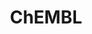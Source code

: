 ---
bigquery: https://console.cloud.google.com/bigquery?p=patents-public-data&d=ebi_chembl&page=dataset
citation: '"The ChEMBL database in 2017." Anna Gaulton, Anne Hersey, Michał Nowotka,
  A Patrícia Bento, Jon Chambers, David Mendez, Prudence Mutowo, Francis Atkinson,
  Louisa J Bellis, Elena Cibrián-Uhalte, Mark Davies, Nathan Dedman, Anneli Karlsson,
  María Paula Magariños, John P Overington, George Papadatos, Ines Smit, Andrew R
  Leach Nucleic acids Research (2017) 45 (Database Issue), D945-D954'
contributors: European Bioinformatics Institute
cost: None
description: ChEMBL Data is a manually curated database of small molecules used in
  drug discovery, including information about existing patented drugs.
documentation: 'schema: https://www.ebi.ac.uk/chembl/db_schema


  '
last_edit: 04/05/2022, 21:20:45
location: https://console.cloud.google.com/marketplace/product/google_patents_public_datasets/chembl
maintained_by: EMBL-EBI, an outstation of European Molecular Biology Laboratory
related_publications: '

  ChEMBL: towards direct deposition of bioassay data.


  Mendez D, Gaulton A, Bento AP, Chambers J, De Veij M, Félix E, Magariños MP, Mosquera
  JF, Mutowo P, Nowotka M, Gordillo-Marañón M, Hunter F, Junco L, Mugumbate G, Rodriguez-Lopez
  M, Atkinson F, Bosc N, Radoux CJ, Segura-Cabrera A, Hersey A, Leach AR.


  — Nucleic Acids Res. 2019; 47(D1):D930-D940. doi: 10.1093/nar/gky1075

  '
schema_fields:
- ridx
- standard_text_value
- relationship_desc
- l1
- parent_go_id
- indication_class
- res_stem_id
- tbl
- dosed_ingredient
- usan_stem_definition
- units
- creation_date
- sequence
- assay_id
- num_lipinski_ro5_violations
- record_id
- actsm_id
- cx_logp
- description
- drugind_id
- level5
- met_comment
- assay_source
- mc_target_accession
- tax_id
- smarts
- mc_tax_id
- molecular_mechanism
- uo_units
- mol_atc_id
- aromatic_rings
- withdrawn_year
- confidence_score
- job_id
- withdrawn_country
- first_approval
- level3_description
- upper_value
- irac_class_id
- cell_source_tax_id
- metabolite_record_id
- oral
- full_molformula
- ap_id
- uberon_id
- aspect
- mesh_id
- result_flag
- strength
- cx_most_apka
- patent_id
- ref_type
- nda_type
- protein_class_id
- cx_logd
- standard_inchi
- comp_go_id
- direct_interaction
- l6
- cpd_str_alert_id
- l8
- cell_description
- domain_type
- atc_code
- ddd_comment
- type
- efo_term
- alogp
- chebi_par_id
- component_id
- entity_id
- num_ro5_violations
- isoform
- annotation
- molsyn_id
- l2
- ro3_pass
- parent_type
- toid
- usan_stem_id
- enzyme_tid
- target_desc
- drug_substance_flag
- cell_ontology_id
- site_residues
- pathway_id
- enzyme_name
- data_validity_comment
- met_conversion
- normal_range_min
- warning_id
- normal_range_max
- previous_company
- l4
- research_stem
- innovator_company
- class_level
- mecref_id
- withdrawn_class
- curation_comment
- qed_weighted
- db_source
- patent_no
- co_stem_id
- irac_code
- company
- biocomp_id
- accession
- polymer_flag
- last_active
- black_box_warning
- domain_id
- standard_units
- le
- definition
- ddd_units
- molecule_type
- who_extra
- downgraded
- path
- frac_class_id
- parameter_value
- src_description
- mw_freebase
- pathway_key
- frac_code
- site_name
- trade_name
- l7
- selectivity_comment
- short_name
- standard_inchi_key
- abstract
- bao_id
- assay_cell_type
- target_mapping
- warning_class
- molregno
- as_id
- confidence
- source
- approval_date
- l3
- prod_pat_id
- alert_id
- related_tid
- year
- src_compound_id
- src_id
- full_mwt
- status
- natural_product
- relationship
- rtb
- doi
- acd_logd
- warnref_id
- indref_id
- activity_id
- assay_type
- source_domain_id
- rgid
- go_id
- standard_value
- mesh_heading
- cell_source_tissue
- level4
- standard_type
- domain_name
- site_id
- assay_organism
- std_act_id
- metref_id
- substrate_record_id
- dosage_form
- mechanism_comment
- set_name
- homologue
- name
- db_version
- start_position
- compsyn_id
- stem_class
- applicant_full_name
- log_id
- level1_description
- route
- canonical_smiles
- active_ingredient
- ingredient
- sitecomp_id
- level1
- mc_target_name
- tid_fixed
- cell_name
- mec_id
- caloha_id
- variant_id
- who_name
- organism
- published_value
- hbd
- major_class
- protein_class_desc
- delist_flag
- binding_site_comment
- pchembl_value
- priority
- orig_description
- subgroup
- clo_id
- assay_strain
- domain_description
- hrac_code
- predbind_id
- assay_class_id
- assay_desc
- ref_id
- molfile
- parent_molregno
- met_id
- efo_id
- component_type
- src_short_name
- usan_stem
- parameter_type
- ref_url
- hbd_lipinski
- qudt_units
- warning_country
- pubmed_id
- smid
- heavy_atoms
- parenteral
- src_assay_id
- availability_type
- usan_substem
- stat
- target_type
- targcomp_id
- submission_date
- alert_name
- max_phase_for_ind
- structure_type
- doc_type
- assay_tax_id
- activity_count
- parent_id
- assay_subcellular_fraction
- protein_class_synonym
- hba
- disease_efficacy
- bei
- mol_irac_id
- aidx
- action_type
- warning_year
- hba_lipinski
- standard_relation
- published_relation
- psa
- cl_lincs_id
- topical
- level3
- drug_product_flag
- relationship_type
- withdrawn_reason
- chirality
- helm_notation
- tissue_id
- alert_set_id
- volume
- first_in_class
- level2
- text_value
- updated_by
- acd_logp
- prodrug
- ass_cls_map_id
- last_page
- mol_hrac_id
- assay_test_type
- sequence_md5sum
- component_synonym
- label
- bao_format
- l5
- compd_id
- first_page
- prediction_method
- title
- lle
- assay_param_id
- mutation
- active_molregno
- published_type
- num_alerts
- idx
- relation
- entity_type
- assay_category
- ddd_id
- drug_record_id
- journal
- publication_number
- patent_expire_date
- mw_monoisotopic
- therapeutic_flag
- warning_type
- bao_endpoint
- cellosaurus_id
- stem
- cell_id
- level4_description
- compound_name
- hrac_class_id
- withdrawn_flag
- published_units
- mechanism_of_action
- usan_year
- molecular_species
- pref_name
- tid
- value
- mc_organism
- country
- cell_source_organism
- compound_key
- issue
- product_id
- activity_comment
- mol_frac_id
- standard_flag
- targrel_id
- ddd_value
- ddd_admr
- doc_id
- sei
- updated_on
- level2_description
- protclasssyn_id
- syn_type
- inorganic_flag
- acd_most_apka
- potential_duplicate
- chembl_id
- cidx
- bto_id
- class_type
- species_group_flag
- curated_by
- cx_most_bpka
- authors
- standard_upper_value
- ad_type
- version
- comp_class_id
- assay_tissue
- max_phase
- synonyms
- acd_most_bpka
- oc_id
- patent_use_code
- end_position
- mc_target_type
- comments
- warning_description
- formulation_id
shortname: chembl
tags:
- biotechnology
- health
- chemical
- bioinformatics
- medical
terms_of_use: CC BY-SA 3.0
title: ChEMBL
uuid: e232a192-965c-4ec9-904c-155b6dfe56c5
---